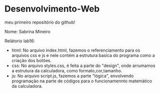 # Desenvolvimento-Web
meu primeiro repositório do github!

Nome: Sabrina Mineiro

Relátorio lab16:
- html: No arquivo index.html, fazemos o referenciamento para os arquivos css e js e nele contém a estrutura basica do programa como a criação dos botões.
- css: No arquivo styles.css, é feita a parte do "design", onde arrumamos a estrutura da calculadora, como formato,cor,tamanho.
- js: No arquivo script.js, fazemos a parte "lógica", envolvendo programação na parte de códigos para o funcionamennto matemático da calculadora. 